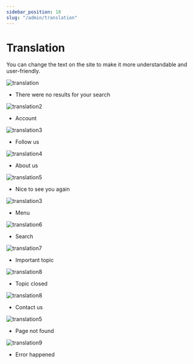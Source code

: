 ```yaml
---
sidebar_position: 18
slug: "/admin/translation"
---
```


# Translation

You can change the text on the site to make it more understandable and user-friendly.

![translation](/img/translation.png)

- There were no results for your search

![translation2](/img/translation2.png)

- Account

![translation3](/img/translation3.png)

- Follow us

![translation4](/img/translation4.png)

- About us

![translation5](/img/translation5.png)

- Nice to see you again

![translation3](/img/translation3.png)

- Menu

![translation6](/img/translation6.png)

- Search

![translation7](/img/translation7.png)

- Important topic

![translation8](/img/translation8.png)

- Topic closed

![translation8](/img/translation8.png)

- Contact us

![translation5](/img/translation5.png)

- Page not found

![translation9](/img/translation9.png)

- Error happened
